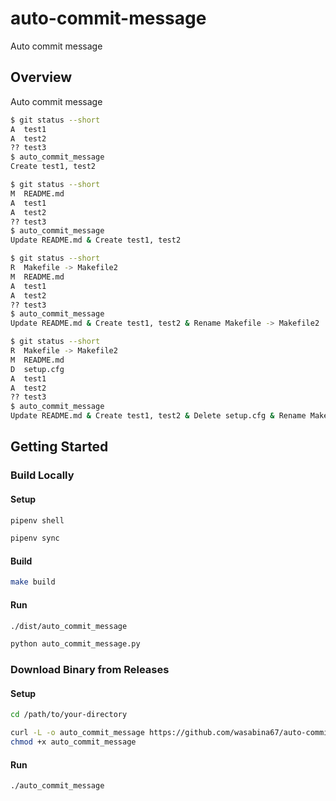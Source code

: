# auto-commit-message
Auto commit message

## Overview

Auto commit message

```bash
$ git status --short
A  test1
A  test2
?? test3
$ auto_commit_message
Create test1, test2
```

```bash
$ git status --short
M  README.md
A  test1
A  test2
?? test3
$ auto_commit_message
Update README.md & Create test1, test2
```

```bash
$ git status --short
R  Makefile -> Makefile2
M  README.md
A  test1
A  test2
?? test3
$ auto_commit_message
Update README.md & Create test1, test2 & Rename Makefile -> Makefile2
```

```bash
$ git status --short
R  Makefile -> Makefile2
M  README.md
D  setup.cfg
A  test1
A  test2
?? test3
$ auto_commit_message
Update README.md & Create test1, test2 & Delete setup.cfg & Rename Makefile -> Makefile2
```

## Getting Started

### Build Locally

#### Setup

```bash
pipenv shell
```

```bash
pipenv sync
```

#### Build

```bash
make build
```

#### Run

```bash
./dist/auto_commit_message
```

```bash
python auto_commit_message.py
```

### Download Binary from Releases

#### Setup

```bash
cd /path/to/your-directory
```

```bash
curl -L -o auto_commit_message https://github.com/wasabina67/auto-commit-message/releases/download/v0.1/auto_commit_message && \
chmod +x auto_commit_message
```

#### Run

```bash
./auto_commit_message
```
